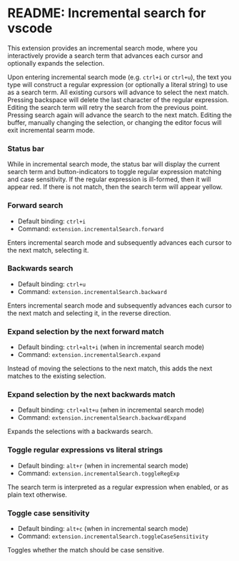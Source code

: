 # README: Incremental search for vscode

This extension provides an incremental search mode, where you interactively provide a search term that advances each cursor and optionally expands the selection.

Upon entering incremental search mode (e.g. `ctrl+i` or `ctrl+u`), the text you type will construct a regular expression (or optionally a literal string) to use as a search term. All existing cursors will advance to select the next match. Pressing backspace will delete the last character of the regular expression. Editing the search term will retry the search from the previous point. Pressing search again will advance the search to the next match. Editing the buffer, manually changing the selection, or changing the editor focus will exit incremental searm mode.

### Status bar
While in incremental search mode, the status bar will display the current search term and button-indicators to toggle regular expression matching and case sensitivity. If the regular expression is ill-formed, then it will appear red. If there is not match, then the search term will appear yellow.

### Forward search
- Default binding: `ctrl+i`
- Command: `extension.incrementalSearch.forward`

Enters incremental search mode and subsequently advances each cursor to the next match, selecting it.

### Backwards search
- Default binding: `ctrl+u`
- Command: `extension.incrementalSearch.backward`

Enters incremental search mode and subsequently advances each cursor to the next match and selecting it, in the reverse direction.

### Expand selection by the next forward match
- Default binding: `ctrl+alt+i` (when in incremental search mode)
- Command: `extension.incrementalSearch.expand`

Instead of moving the selections to the next match, this adds the next matches to the existing selection.

### Expand selection by the next backwards match
- Default binding: `ctrl+alt+u` (when in incremental search mode)
- Command: `extension.incrementalSearch.backwardExpand`

Expands the selections with a backwards search.

### Toggle regular expressions vs literal strings
- Default binding: `alt+r` (when in incremental search mode)
- Command: `extension.incrementalSearch.toggleRegExp`

The search term is interpreted as a regular expression when enabled, or as plain text otherwise.

### Toggle case sensitivity
- Default binding: `alt+c` (when in incremental search mode)
- Command: `extension.incrementalSearch.toggleCaseSensitivity`

Toggles whether the match should be case sensitive.